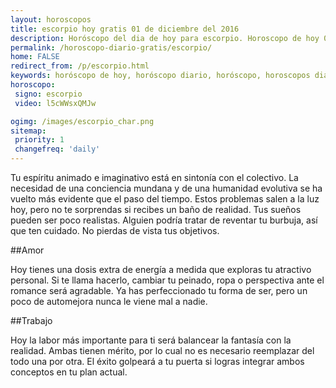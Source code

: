 ```yaml
---
layout: horoscopos
title: escorpio hoy gratis 01 de diciembre del 2016 
description: Horóscopo del dia de hoy para escorpio. Horoscopo de hoy 01 de diciembre del 2016. Las predicciones de amor, trabajo, vida personal gratis.
permalink: /horoscopo-diario-gratis/escorpio/
home: FALSE
redirect_from: /p/escorpio.html
keywords: horóscopo de hoy, horóscopo diario, horóscopo, horoscopos diarios gratis del dia de hoy, horóscopo diario gratis,horóscopo 2016, horóscopo esperanza gracia, horoscopo escorpio hoy, horoscop, horóscopos gratis, horoscopo escorpio, horoscopo escorpio 2016, Tarot, Astrologia, Zodíaco, escorpio, horoscopo gratis
horoscopo:
 signo: escorpio
 video: l5cWWsxQMJw

ogimg: /images/escorpio_char.png
sitemap:
 priority: 1
 changefreq: 'daily'
---
```



Tu espíritu animado e imaginativo está en sintonía con el colectivo. La necesidad de una conciencia mundana y de una humanidad evolutiva se ha vuelto más evidente que el paso del tiempo. Estos problemas salen a la luz hoy, pero no te sorprendas si recibes un baño de realidad. Tus sueños pueden ser poco realistas. Alguien podría tratar de reventar tu burbuja, así que ten cuidado. No pierdas de vista tus objetivos.

##Amor

Hoy tienes una dosis extra de energía a medida que exploras tu atractivo personal. Si te llama hacerlo, cambiar tu peinado, ropa o perspectiva ante el romance será agradable. Ya has perfeccionado tu forma de ser, pero un poco de automejora nunca le viene mal a nadie.

##Trabajo

Hoy la labor más importante para ti será balancear la fantasía con la realidad. Ambas tienen mérito, por lo cual no es necesario reemplazar del todo una por otra. El éxito golpeará a tu puerta si logras integrar ambos conceptos en tu plan actual.